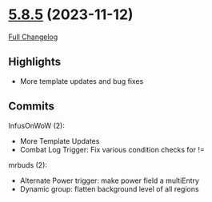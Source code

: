 # [5.8.5](https://github.com/WeakAuras/WeakAuras2/tree/5.8.5) (2023-11-12)

[Full Changelog](https://github.com/WeakAuras/WeakAuras2/compare/5.8.4...5.8.5)

## Highlights

 - More template updates and bug fixes 

## Commits

InfusOnWoW (2):

- More Template Updates
- Combat Log Trigger: Fix various condition checks for !=

mrbuds (2):

- Alternate Power trigger: make power field a multiEntry
- Dynamic group: flatten background level of all regions

